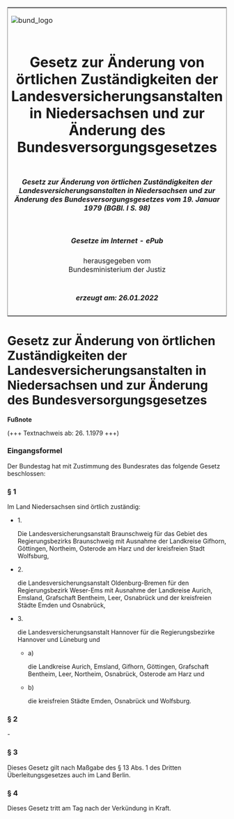 <span id="DECKBLATT.html"></span>

<table border="0" frame="border" width="100%">

<tr valign="top">

<td align="left">

![bund\_logo](BfJ_2021_Web_de_de.gif)

</td>

<td align="right">

 

</td>

</tr>

<tr align="center" valign="middle">

<td colspan="2">

# Gesetz zur Änderung von örtlichen Zuständigkeiten der Landesversicherungsanstalten in Niedersachsen und zur Änderung des Bundesversorgungsgesetzes

</td>

</tr>

<tr align="center" valign="middle">

<td colspan="2">

##### Gesetz zur Änderung von örtlichen Zuständigkeiten der Landesversicherungsanstalten in Niedersachsen und zur Änderung des Bundesversorgungsgesetzes vom 19. Januar 1979 (BGBl. I S. 98)

</td>

</tr>

<tr align="center" valign="middle">

<td colspan="2">

  
  

##### Gesetze im Internet - ePub  
  
herausgegeben vom  
Bundesministerium der Justiz

</td>

</tr>

<tr align="center" valign="bottom">

<td colspan="2">

  
  

##### erzeugt am: 26.01.2022

</td>

</tr>

</table>

<span id="BJNR000980979.html"></span>

# Gesetz zur Änderung von örtlichen Zuständigkeiten der Landesversicherungsanstalten in Niedersachsen und zur Änderung des Bundesversorgungsgesetzes

<div>

  
**Fußnote**

<div class="jnhtml">

<div>

<div class="jurAbsatz">

(+++ Textnachweis ab: 26. 1.1979 +++)

</div>

</div>

</div>

</div>

<span id="BJNR000980979BJNE000100319.html"></span>

### Eingangsformel  

<div>

<div class="jnhtml">

<div>

<div class="jurAbsatz">

Der Bundestag hat mit Zustimmung des Bundesrates das folgende Gesetz
beschlossen:

</div>

</div>

</div>

</div>

<span id="BJNR000980979BJNE000200319.html"></span>

### § 1  

<div>

<div class="jnhtml">

<div>

<div class="jurAbsatz">

Im Land Niedersachsen sind örtlich zuständig:

  - 1\.
    
    <div style="">
    
    Die Landesversicherungsanstalt Braunschweig für das Gebiet des
    Regierungsbezirks Braunschweig mit Ausnahme der Landkreise Gifhorn,
    Göttingen, Northeim, Osterode am Harz und der kreisfreien Stadt
    Wolfsburg,
    
    </div>

  - 2\.
    
    <div style="">
    
    die Landesversicherungsanstalt Oldenburg-Bremen für den
    Regierungsbezirk Weser-Ems mit Ausnahme der Landkreise Aurich,
    Emsland, Grafschaft Bentheim, Leer, Osnabrück und der kreisfreien
    Städte Emden und Osnabrück,
    
    </div>

  - 3\.
    
    <div style="">
    
    die Landesversicherungsanstalt Hannover für die Regierungsbezirke
    Hannover und Lüneburg und
    
      - a)
        
        <div style="">
        
        die Landkreise Aurich, Emsland, Gifhorn, Göttingen, Grafschaft
        Bentheim, Leer, Northeim, Osnabrück, Osterode am Harz und
        
        </div>
    
      - b)
        
        <div style="">
        
        die kreisfreien Städte Emden, Osnabrück und Wolfsburg.
        
        </div>
    
    </div>

</div>

</div>

</div>

</div>

<span id="BJNR000980979BJNE000300319.html"></span>

### § 2  

<div>

<div class="jnhtml">

<div>

<div class="jurAbsatz">

\-

</div>

</div>

</div>

</div>

<span id="BJNR000980979BJNE000400319.html"></span>

### § 3  

<div>

<div class="jnhtml">

<div>

<div class="jurAbsatz">

Dieses Gesetz gilt nach Maßgabe des § 13 Abs. 1 des Dritten
Überleitungsgesetzes auch im Land Berlin.

</div>

</div>

</div>

</div>

<span id="BJNR000980979BJNE000500319.html"></span>

### § 4  

<div>

<div class="jnhtml">

<div>

<div class="jurAbsatz">

Dieses Gesetz tritt am Tag nach der Verkündung in Kraft.

</div>

</div>

</div>

</div>
